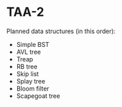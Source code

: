 # TAA-2

Planned data structures (in this order):
* Simple BST
* AVL tree
* Treap
* RB tree
* Skip list
* Splay tree
* Bloom filter
* Scapegoat tree
